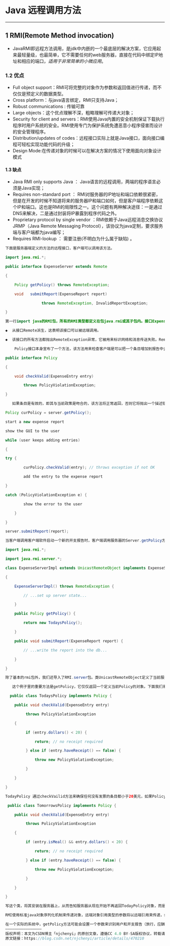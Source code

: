 # Java 远程调用方法

---

## 1 RMI(Remote Method invocation)

-    JavaRMI即远程方法调用，是jdk中内嵌的一个最底层的解决方案，它应用起来最轻量级，也最简单，它不需要任何的web服务器，直接在代码中绑定IP地址和相应的端口，*适用于非常简单的小微应用*。

### 1.2 优点

- Full object support：RMI可将完整的对象作为参数和返回值进行传递，而不仅仅是预定义的数据类型。
- Cross platform：与java语言绑定，RMI只支持Java；
- Robust communications : 传输可靠
- Large objects：这个优点理解不深，粗略理解可传递大对象；
- Security for client and servers：RMI使用Java内置的安全机制保证下载执行程序时用户系统的安全。RMI使用专门为保护系统免遭恶意小程序侵害而设计的安全管理程序。
- Distribution/updates of codes：远程接口实际上就是Java接口，面向接口编程可轻松实现功能代码的升级；
- Design Mode:在传递对象的时候可以在解决方案的情况下使用面向对象设计模式

#### 1.3 缺点

- Java RMI only supports Java ： Java语言的远程调用，两端的程序语言必须是Java实现；
- Requires non-standard port ：  RMI对服务器的IP地址和端口依赖很紧密，但是在开发的时候不知道将来的服务器IP和端口如何，但是客户端程序依赖这个IP和端口。这也是RMI的局限性之一。这个问题有两种解决途径：一是通过DNS来解决，二是通过封装将IP暴露到程序代码之外。
- Proprietary protocol by single vendor ：RMI依赖于Java远程消息交换协议JRMP（Java Remote Messaging Protocol），该协议为java定制，要求服务端与客户端都为java编写；
- Requires RMI-lookup ： 需要注册(不明白为什么属于缺陷) 。







```java
下面是服务器端定义的方法的远程接口，客户端可以调用该方法。

import java.rmi.*;

public interface ExpenseServer extends Remote

{

    Policy getPolicy() throws RemoteException;

    void   submitReport(ExpenseReport report)

                throws RemoteException, InvalidReportException;

}

第一行import java的RMI包，所有的RMI类型都定义在包java.rmi或其子包内。接口ExpenseServer是一个标准的标准的java接口，其具备两个有趣的特征:

◆  从接口Remote派生，这表明该接口可以被远端调用。

◆  该接口的所有方法都抛出RemoteException异常，它被用来标识网络和消息传送失败。Remote方法可以掷出任何你喜欢的异常，但是它们至少必须掷出RemoteException异常，以便你可以处理那些只会在分布系统中才会产生的错误情况。这个接口本身支持两个方法：getPolicy返回一个实现Policy接口的对象，submitReport方法提交一个完成的报告，如果报告有任何错误，它将抛出一个异常。

    Policy接口本身宣布了一个方法，该方法用来检查客户端是可以把一个条目增加到报告中去。 

public interface Policy 

{

    void checkValid(ExpenseEntry entry)

        throws PolicyViolationException;

}

   如果条目是有效的，即其与当前政策是吻合的，该方法将正常返回，否则它将抛出一个描述错误类型的异常。Policy接口是本地的（非远端的），也就是说它将直接在客户端的虚拟机上运行，不需要通过网络，一个客户端的操作将是象这样的：

Policy curPolicy = server.getPolicy();

start a new expense report

show the GUI to the user

while (user keeps adding entries) 

{

try {

        curPolicy.checkValid(entry); // throws exception if not OK

        add the entry to the expense report

} 

catch (PolicyViolationException e) {

        show the error to the user

    }

}

server.submitReport(report);

当客户端调用客户端软件启动一个新的开支报告时，客户端调用服务器的Server.getPolicy方法请求服务器返回一个体现当前Policy的对象。每一个待添加的对象首先被提交给Policy对象去证明其合法性。如果Policy对象没有返回错误，该条目就可以增加到报告中，否则，错误将被反馈给用户，用户便可以依据其来采取正确的措施即时消除错误。当用户完成了对报告的添加后，整个报告将被提交，服务端代码类似下面这样：

import java.rmi.*;

import java.rmi.server.*;

class ExpenseServerImpl extends UnicastRemoteObject implements ExpenseServer

{

    ExpenseServerImpl() throws RemoteException {

        // ...set up server state...

    }

    public Policy getPolicy() {

        return new TodaysPolicy();

    }

    public void submitReport(ExpenseReport report) {

        // ...write the report into the db...

    }

}

除了基本的rmi包外，我们还导入了RMI.server包。类UnicastRemoteObject定义了当前服务的类型，在这个例子中是单例服务。Java类ExpenseServerImpl实现了远端接口ExpenseServer的方法。远端的客户主机可以用RMI发送消息给ExpenseServerImpl对象。

   这个例子里的重要方法是getPolicy，它仅仅返回一个定义当前Policy的对象。下面我们来看看一个Policy接口实现的例子：

  public class TodaysPolicy implements Policy {

    public void checkValid(ExpenseEntry entry)

         throws PolicyViolationException

    {

         if (entry.dollars() < 20) {

             return; // no receipt required

         } else if (entry.haveReceipt() == false) {

             throw new PolicyViolationException;

         }

    }

}

TodayPolicy 通过checkVailid方法来确保任何没有发票的条目都小于20美元，如果Policy明天发生了改变，其规定除了大于20美元的餐饮费外，其余都需要开发票，这时你可以提供一个新的Policy接口的实现：

 public class TomorrowsPolicy implements Policy {

    public void checkValid(ExpenseEntry entry)

         throws PolicyViolationException

    {

         if (entry.isMeal() && entry.dollars() < 20) {

             return; // no receipt required

         } else if (entry.haveReceipt() == false) {

             throw new PolicyViolationException;

         }

    }

}

写这个类，将其安装在服务器上，从而告知服务器从现在开始不再返回TodayPolicy对象，而是返回TomorrowsPolicy对象，由此你的整个系统将得到更新。当客户端调用服务器的getPolicy方法时，客户端的RMI将检查是否返回的是一个已知类型的对象。每个客户端第一次遇到一个TomorrowObject对象时，RMI将在getPolicy返回之前下载Policy新的实现，客户端不废一兵一卒即可使用新的对象。

RMI使用标准java对象序列化机制来传递对象，远端对象引用类型的参数将以远端引用来传递，如果方法的参数是基本类型或者局部类型（非远端），就将其拷贝传至服务器。返回值以同样方式进行处理，同时，在另一方面，RMI允许你返回对远端对象的引用。

在一个实际的系统中，getPolicy方法可能会设置一个参数来识别用户和开支报告（旅行，应酬等）的种类以便Policy可以进行区分。如果你不打算使用有差别的Policy和expense report对象，你可以使用一个newExtenseReport方法来直接返回一个检查Policy的ExpenseObject对象。这种策略将使你改变一个expense report的内容与修改一个Policy一样容易，如果哪一天公司决定把meals分割成breakfast，lunch，和dinner，改变起来将与上面所示修改一个Policy一样容易，你只需要写一个新类实现这个report，客户端然后可以自动使用它。
————————————————
版权声明：本文为CSDN博主「njchenyi」的原创文章，遵循CC 4.0 BY-SA版权协议，转载请附上原文出处链接及本声明。
原文链接：https://blog.csdn.net/njchenyi/article/details/470210
```

